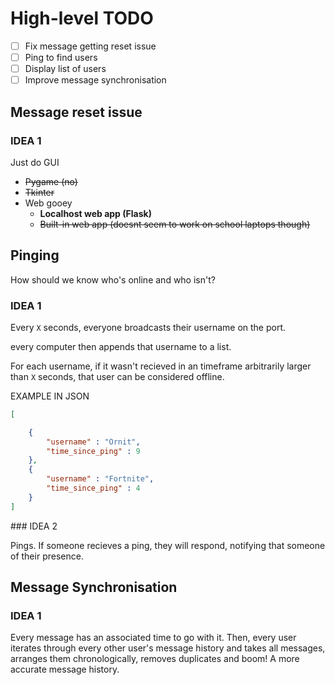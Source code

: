 # High-level TODO
- [ ] Fix message getting reset issue
- [ ] Ping to find users
- [ ] Display list of users
- [ ] Improve message synchronisation

## Message reset issue

### IDEA 1

Just do GUI
- ~~Pygame (no)~~
- ~~Tkinter~~
- Web gooey
  - **Localhost web app (Flask)**
  - ~~Built-in web app (doesnt seem to work on school laptops though)~~

## Pinging

How should we know who's online and who isn't?

### IDEA 1

Every `X` seconds, everyone broadcasts their username on the port.

every computer then appends that username to a list.

For each username, if it wasn't recieved in an timeframe arbitrarily larger than `X` seconds, that user can be considered offline.

EXAMPLE IN JSON
```json
[

    {
        "username" : "Ornit",
        "time_since_ping" : 9
    },
    {
        "username" : "Fortnite",
        "time_since_ping" : 4
    }
]
```

### IDEA 2

Pings. If someone recieves a ping, they will respond, notifying that someone of their presence.

## Message Synchronisation

### IDEA 1

Every message has an associated time to go with it. Then, every user iterates through every other user's message history and takes all messages, arranges them chronologically, removes duplicates and boom! A more accurate message history.